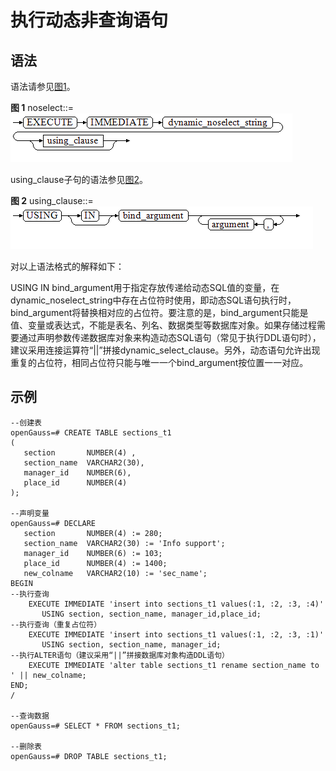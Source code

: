 # 执行动态非查询语句<a name="ZH-CN_TOPIC_0289900338"></a>

## 语法<a name="zh-cn_topic_0283136884_zh-cn_topic_0237122226_zh-cn_topic_0059777751_s856a2c95da554ee0b5783beeee22397c"></a>

语法请参见[图1](#zh-cn_topic_0283136884_zh-cn_topic_0237122226_zh-cn_topic_0059777751_f039af8fc76c54a54b06d579e56b81232)。

**图 1**  noselect::=<a name="zh-cn_topic_0283136884_zh-cn_topic_0237122226_zh-cn_topic_0059777751_f039af8fc76c54a54b06d579e56b81232"></a>  
![](figures/noselect.png "noselect")

using\_clause子句的语法参见[图2](#zh-cn_topic_0283136884_zh-cn_topic_0237122226_zh-cn_topic_0059777751_fa52bfbcefb174772a5bd22ca73c6a03a)。

**图 2**  using\_clause::=<a name="zh-cn_topic_0283136884_zh-cn_topic_0237122226_zh-cn_topic_0059777751_fa52bfbcefb174772a5bd22ca73c6a03a"></a>  
![](figures/using_clause-0.png "using_clause-0")

对以上语法格式的解释如下：

USING IN bind\_argument用于指定存放传递给动态SQL值的变量，在dynamic\_noselect\_string中存在占位符时使用，即动态SQL语句执行时，bind\_argument将替换相对应的占位符。要注意的是，bind\_argument只能是值、变量或表达式，不能是表名、列名、数据类型等数据库对象。如果存储过程需要通过声明参数传递数据库对象来构造动态SQL语句（常见于执行DDL语句时），建议采用连接运算符“||”拼接dynamic\_select\_clause。另外，动态语句允许出现重复的占位符，相同占位符只能与唯一一个bind\_argument按位置一一对应。

## 示例<a name="zh-cn_topic_0283136884_zh-cn_topic_0237122226_zh-cn_topic_0059777751_sd52a0b806574451cb8d5192b55156f4e"></a>

```
--创建表
openGauss=# CREATE TABLE sections_t1
(
   section       NUMBER(4) ,
   section_name  VARCHAR2(30),
   manager_id    NUMBER(6),
   place_id      NUMBER(4) 
);

--声明变量
openGauss=# DECLARE 
   section       NUMBER(4) := 280; 
   section_name  VARCHAR2(30) := 'Info support'; 
   manager_id    NUMBER(6) := 103;
   place_id      NUMBER(4) := 1400;
   new_colname   VARCHAR2(10) := 'sec_name';
BEGIN 
--执行查询
    EXECUTE IMMEDIATE 'insert into sections_t1 values(:1, :2, :3, :4)' 
       USING section, section_name, manager_id,place_id; 
--执行查询（重复占位符）
    EXECUTE IMMEDIATE 'insert into sections_t1 values(:1, :2, :3, :1)' 
       USING section, section_name, manager_id; 
--执行ALTER语句（建议采用“||”拼接数据库对象构造DDL语句）
    EXECUTE IMMEDIATE 'alter table sections_t1 rename section_name to ' || new_colname;
END; 
/

--查询数据
openGauss=# SELECT * FROM sections_t1;

--删除表
openGauss=# DROP TABLE sections_t1;
```

